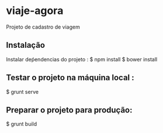 # viaje-agora
Projeto de cadastro de viagem

## Instalação
Instalar deṕendencias do projeto :
  $ npm install
  $ bower install

## Testar o projeto na máquina local :
  $ grunt serve

## Preparar o projeto para produção:
  $ grunt build